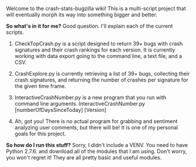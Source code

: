 
Welcome to the crash-stats-bugzilla wiki! This is a multi-script project that will eventually morph its way into something bigger and better.

**So what's in it for me?**
Good question. I'll explain each of the current scripts. 
  1. CheckTopCrash.py is a script designed to return 39+ bugs with crash signatures and their crash rankings for each version. It is currently working with data export going to the command line, a text file, and a CSV.

  2.  CrashExplore.py is currently retrieving a list of 39+ bugs, collecting their crash signatures, and returning the number of crashes per signature for the given time frame.
  
  3. InteractiveCrashNumber.py is a new program that you run with command line arguments.
          InteractiveCrashNumber.py [numberOfDaysSinceToday] [Version]


  3.  Ah, got you! There is no actual program for grabbing and sentiment analyzing user comments, but there will be! It is one of my personal goals for this project.

**So how do I run this stuff?**
Sorry, I didn't include a VENV. You need to have Python 2.7.6. and download all of the modules that I am using. Don't worry, you won't regret it! They are all pretty basic and useful modules.
